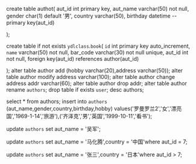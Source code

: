 create  table authot(
	aut_id int primary key,
	aut_name varchar(50) not null,
  gender char(1) default '男',
	country varchar(50),
	birthday datetime
	-- primary key(aut_id)

);

create table if not exists `ydlclass`.`book`(
  `id` int primary key auto_increment,
	`name` varchar(50) not null,
	bar_code varchar(30) not null unique,
	aut_id int not null,
	foreign key(aut_id) references author(aut_id)
	

);
alter table author add (hobby varchar(20),address varchar(50));
alter table author modify address varchar(100);
alter table author change address addr varchar(60);
alter table author drop addr;
alter table author rename `authors`;
drop table if exists `user`;
desc authors;

select * from authors;
insert into `authors` (aut_name,gender,country,birthday,hobby) values('罗曼罗兰2','女','漂亮国','1969-1-14','旅游'),('齐泽克','男','英国','1999-10-11','看书');

update `authors` set aut_name = '吴军';

update `authors` set aut_name = '马化腾',country = '中国'where aut_id = 7;

update `authors` set aut_name = '张三',country = '日本'where aut_id > 7;
